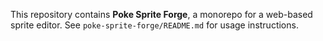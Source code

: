 This repository contains **Poke Sprite Forge**, a monorepo for a web-based sprite editor.
See `poke-sprite-forge/README.md` for usage instructions.

